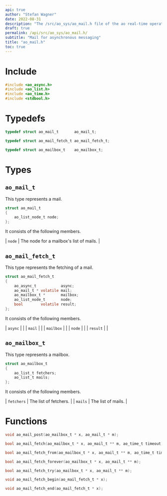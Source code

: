 ```yaml
---
api: true
author: "Stefan Wagner"
date: 2022-08-31
description: "The /src/ao_sys/ao_mail.h file of the ao real-time operating system."
draft: true
permalink: /api/src/ao_sys/ao_mail.h/
subtitle: "Mail for asynchronous messaging"
title: "ao_mail.h"
toc: true
---
```


# Include

```c
#include <ao_async.h>
#include <ao_list.h>
#include <ao_time.h>
#include <stdbool.h>
```

# Typedefs

```c
typedef struct ao_mail_t       ao_mail_t;
```

```c
typedef struct ao_mail_fetch_t ao_mail_fetch_t;
```

```c
typedef struct ao_mailbox_t    ao_mailbox_t;
```

# Types

## `ao_mail_t`

This type represents a mail.

```c
struct ao_mail_t
{
    ao_list_node_t node;
};
```

It consists of the following members.

| `node` | The node for a mailbox's list of mails. |

## `ao_mail_fetch_t`

This type represents the fetching of a mail.

```c
struct ao_mail_fetch_t
{
    ao_async_t           async;
    ao_mail_t * volatile mail;
    ao_mailbox_t *       mailbox;
    ao_list_node_t       node;
    bool        volatile result;
};
```

It consists of the following members.

| `async` | |
| `mail` | |
| `mailbox` | |
| `node` | |
| `result` | |

## `ao_mailbox_t`

This type represents a mailbox.

```c
struct ao_mailbox_t
{
    ao_list_t fetchers;
    ao_list_t mails;
};
```

It consists of the following members.

| `fetchers` | The list of fetchers. |
| `mails` | The list of mails. |

# Functions

```c
void ao_mail_post(ao_mailbox_t * x, ao_mail_t * m);
```

```c
bool ao_mail_fetch(ao_mailbox_t * x, ao_mail_t ** m, ao_time_t timeout);
```

```c
bool ao_mail_fetch_from(ao_mailbox_t * x, ao_mail_t ** m, ao_time_t timeout, ao_time_t beginning);
```

```c
bool ao_mail_fetch_forever(ao_mailbox_t * x, ao_mail_t ** m);
```

```c
bool ao_mail_fetch_try(ao_mailbox_t * x, ao_mail_t ** m);
```

```c
void ao_mail_fetch_begin(ao_mail_fetch_t * x);
```

```c
void ao_mail_fetch_end(ao_mail_fetch_t * x);
```
